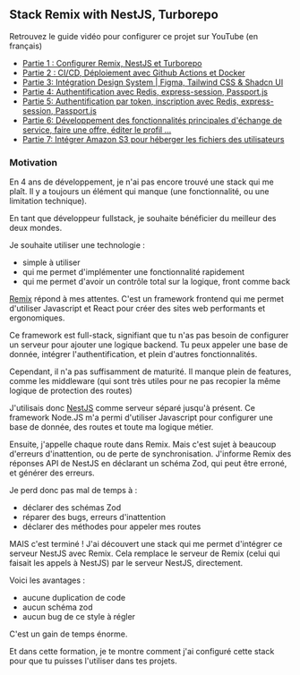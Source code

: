 ## Stack Remix with NestJS, Turborepo

Retrouvez le guide vidéo pour configurer ce projet sur YouTube (en français)

- [Partie 1 : Configurer Remix, NestJS et Turborepo](https://www.youtube.com/watch?v=yv96ar6XNnU&list=PL2TfCPpDwZVTQr3Ox9KT0Ex2D-QajUyhM&index=1)
- [Partie 2 : CI/CD, Déploiement avec Github Actions et Docker](https://www.youtube.com/watch?v=KCMFcHTYf9o&list=PL2TfCPpDwZVTQr3Ox9KT0Ex2D-QajUyhM&index=2)
- [Partie 3: Intégration Design System | Figma, Tailwind CSS & Shadcn UI](https://www.youtube.com/watch?v=GWfZewdFx4o&list=PL2TfCPpDwZVTQr3Ox9KT0Ex2D-QajUyhM&index=3)
- [Partie 4: Authentification avec Redis, express-session, Passport.js](https://youtu.be/SyuXRIbECEY?list=PL2TfCPpDwZVTQr3Ox9KT0Ex2D-QajUyhM)
- [Partie 5: Authentification par token, inscription avec Redis, express-session, Passport.js](https://youtu.be/k6KrmuVgvec)
- [Partie 6: Développement des fonctionnalités principales d'échange de service, faire une offre, éditer le profil ...](https://youtu.be/0C4Xh1x7flY)
- [Partie 7: Intégrer Amazon S3 pour héberger les fichiers des utilisateurs](https://youtu.be/4_Q8dsj-X9k)

### Motivation

En 4 ans de développement, je n'ai pas encore trouvé une stack qui me plaît. Il y a toujours un élément qui manque (une fonctionnalité, ou une limitation technique). 

En tant que développeur fullstack, je souhaite bénéficier du meilleur des deux mondes.

Je souhaite utiliser une technologie : 
- simple à utiliser
- qui me permet d'implémenter une fonctionnalité rapidement
- qui me permet d'avoir un contrôle total sur la logique, front comme back

[Remix](https://remix.run) répond à mes attentes. C'est un framework frontend qui me permet d'utiliser Javascript et React pour créer des sites web performants et ergonomiques.

Ce framework est full-stack, signifiant que tu n'as pas besoin de configurer un serveur pour ajouter une logique backend. Tu peux appeler une base de donnée, intégrer l'authentification, et plein d'autres fonctionnalités.

Cependant, il n'a pas suffisamment de maturité. Il manque plein de features, comme les middleware (qui sont très utiles pour ne pas recopier la même logique de protection des routes)

J'utilisais donc [NestJS](https://nestjs.com/) comme serveur séparé jusqu'à présent. Ce framework Node.JS m'a permi d'utiliser Javascript pour configurer une base de donnée, des routes et toute ma logique métier.

Ensuite, j'appelle chaque route dans Remix. Mais c'est sujet à beaucoup d'erreurs d'inattention, ou de perte de synchronisation. J'informe Remix des réponses API de NestJS en déclarant un schéma Zod, qui peut être erroné, et générer des erreurs.

Je perd donc pas mal de temps à :
- déclarer des schémas Zod
- réparer des bugs, erreurs d'inattention
- déclarer des méthodes pour appeler mes routes

MAIS c'est terminé ! J'ai découvert une stack qui me permet d'intégrer ce serveur NestJS avec Remix. Cela remplace le serveur de Remix (celui qui faisait les appels à NestJS) par le serveur NestJS, directement.

Voici les avantages :
- aucune duplication de code
- aucun schéma zod
- aucun bug de ce style à régler

C'est un gain de temps énorme.

Et dans cette formation, je te montre comment j'ai configuré cette stack pour que tu puisses l'utiliser dans tes projets.